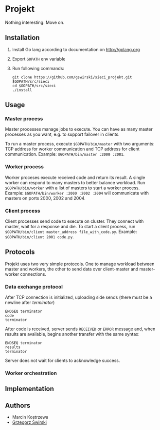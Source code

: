 Projekt
=======

Nothing interesting. Move on.

Installation
------------

1. Install Go lang according to documentation on http://golang.org
2. Export `GOPATH` env variable
3. Run following commands:

    ```
    git clone https://github.com/gswirski/sieci_projekt.git $GOPATH/src/sieci
    cd $GOPATH/src/sieci
    ./install
    ```

Usage
---------------

### Master process
Master processes manage jobs to execute. You can have as many master processes as you want, e.g. to support failover in clients.

To run a master process, execute `$GOPATH/bin/master` with two arguments: TCP address for worker communication and TCP address for client communication. Example: `$GOPATH/bin/master :2000 :2001`.

### Worker process
Worker proceses execute received code and return its result. A single worker can respond to many masters to better balance workload. Run `$GOPATH/bin/worker` with a list of masters to start a worker process. Example: `$GOPATH/bin/worker :2000 :2002 :2004` will communicate with masters on ports 2000, 2002 and 2004.

### Client process
Client processes send code to execute on cluster. They connect with master, wait for a response and die. To start a client process, run `$GOPATH/bin/client master_address file_with_code.py`. Example: `$GOPATH/bin/client 2001 code.py`.

Protocols
---------

Projekt uses two very simple protocols. One to manage workload between master and workers, the other to send data over client-master and master-worker connections.

### Data exchange protocol

After TCP connection is initialized, uploading side sends (there must be a newline after _terminator_)

```
ENDSEQ terminator
code
terminator
```

After code is received, server sends `RECEIVED` or `ERROR` message and, when results are available, begins another transfer with the same syntax:

```
ENDSEQ terminator
results
terminator
```

Server does not wait for clients to acknowledge success.

### Worker orchestration

Implementation
--------------

Authors
-------

* Marcin Kostrzewa
* [Grzegorz Świrski](http://swirski.name)
